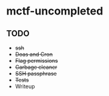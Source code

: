# mctf-uncompleted 
## TODO
- ~~ssh~~
- ~~Doas and Cron~~
- ~~Flag permissions~~
- ~~Garbage cleaner~~
- ~~SSH passphrase~~
- ~~Tests~~
- Writeup
